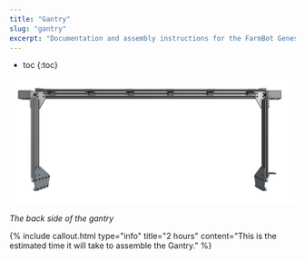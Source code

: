 ```yaml
---
title: "Gantry"
slug: "gantry"
excerpt: "Documentation and assembly instructions for the FarmBot Genesis gantry"
---
```


* toc
{:toc}


![Screen Shot 2020-02-16 at 9.37.15 AM.png](Screen_Shot_2020-02-16_at_9.37.15_AM.png)

_The back side of the gantry_



{%
include callout.html
type="info"
title="2 hours"
content="This is the estimated time it will take to assemble the Gantry."
%}

